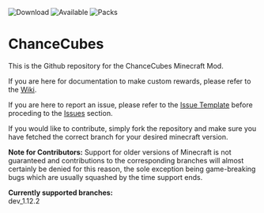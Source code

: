 ![[Download](http://cf.way2muchnoise.eu/full_233113_downloads.svg)](https://minecraft.curseforge.com/projects/chance-cubes)
![[Available](http://cf.way2muchnoise.eu/versions/233113.svg)](https://minecraft.curseforge.com/projects/chance-cubes)
![[Packs](http://cf.way2muchnoise.eu/packs/233113.svg)](https://minecraft.curseforge.com/projects/chance-cubes)

# ChanceCubes
This is the Github repository for the ChanceCubes Minecraft Mod.

If you are here for documentation to make custom rewards, please refer to the [Wiki](http://github.com/wyldmods/chancecubes/wiki).

If you are here to report an issue, please refer to the [Issue Template](IssueTemplate.md) before proceding to the [Issues](http://github.com/wyldmods/chancecubes/issues) section.

If you would like to contribute, simply fork the repository and make sure you have fetched the correct branch for your desired minecraft version.

**Note for Contributors:** Support for older versions of Minecraft is not guaranteed and contributions to the corresponding branches will almost certainly be denied for this reason, the sole exception being game-breaking bugs which are usually squashed by the time support ends.

**Currently supported branches:**\
dev_1.12.2

